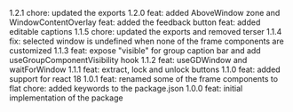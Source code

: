 1.2.1
chore: updated the exports
1.2.0
feat: added AboveWindow zone and WindowContentOverlay
feat: added the feedback button
feat: added editable captions
1.1.5
chore: updated the exports and removed terser
1.1.4
fix: selected window is undefined when none of the frame components are customized
1.1.3
feat: expose "visible" for group caption bar and add useGroupComponentVisibility hook
1.1.2
feat: useGDWindow and waitForWindow
1.1.1
feat: extract, lock and unlock buttons
1.1.0
feat: added support for react 18
1.0.1
feat: renamed some of the frame components to flat
chore: added keywords to the package.json
1.0.0
feat: initial implementation of the package